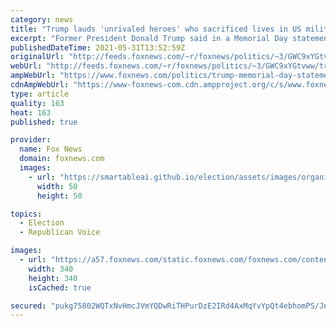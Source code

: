 ```yaml
---
category: news
title: "Trump lauds 'unrivaled heroes' who sacrificed lives in US military: 'Their legacy is immortal'"
excerpt: "Former President Donald Trump said in a Memorial Day statement that the United States' fallen military members are \"unrivaled heroes\" with \"immortal\" legacies, as the nation celebrates the holiday dedicated to those who gave their lives in service of the country."
publishedDateTime: 2021-05-31T13:52:59Z
originalUrl: "http://feeds.foxnews.com/~r/foxnews/politics/~3/GWC9xYGtvww/trump-memorial-day-statement-unrivaled-heroes"
webUrl: "http://feeds.foxnews.com/~r/foxnews/politics/~3/GWC9xYGtvww/trump-memorial-day-statement-unrivaled-heroes"
ampWebUrl: "https://www.foxnews.com/politics/trump-memorial-day-statement-unrivaled-heroes.amp"
cdnAmpWebUrl: "https://www-foxnews-com.cdn.ampproject.org/c/s/www.foxnews.com/politics/trump-memorial-day-statement-unrivaled-heroes.amp"
type: article
quality: 163
heat: 163
published: true

provider:
  name: Fox News
  domain: foxnews.com
  images:
    - url: "https://smartableai.github.io/election/assets/images/organizations/foxnews.com-50x50.jpg"
      width: 50
      height: 50

topics:
  - Election
  - Republican Voice

images:
  - url: "https://a57.foxnews.com/static.foxnews.com/foxnews.com/content/uploads/2020/01/340/340/Screen-Shot-2020-01-15-at-11.36.03-AM.png?ve=1&tl=1"
    width: 340
    height: 340
    isCached: true

secured: "pukg75802WQTxNvHmcJVmYQDwRiTHPurDzE2IRd4AxMqYvYpQt4ebhomPS/JnVQfgouPBsRcbJssDvL8FDgl98P23mDkWpbSbH4kJsAJIsE8v0o24Ozu7q/pX7nwrAWixoNhUv69x9E5JpSd5bQaIi5QP00GueB9SwXs7etKBOeeLke4SDrSqIDjshYVqK/lBM1UWzyVuwUxlgWN6BCVh1pFNRSpPImlStR3ANoCvcCt5M0i7VtmV9dk95LwrO9Sqg9AUPjaWTTKjej9g6g89jUGDfSghG5LGv5VLTT6kbYYYCCcj7todPC//8a1LagiuOrlTUvfhx0tjE4SRK5TRaPA5hV3AKEsyvzWzTgjSJw=;NAl9RwEKZOcOoGWWJIAB6w=="
---
```


